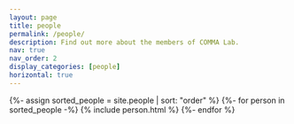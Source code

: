 ```yaml
---
layout: page
title: people
permalink: /people/
description: Find out more about the members of COMMA Lab.
nav: true
nav_order: 2
display_categories: [people]
horizontal: true
---
```


<!-- pages/projects.md -->
<div class="projects">

<!-- Display projects without categories -->
  <!-- Generate cards for each project -->
  <div class="grid">
    {%- assign sorted_people = site.people | sort: "order" %}
    {%- for person in sorted_people -%}
      {% include person.html %}
    {%- endfor %}
  </div>
</div>

